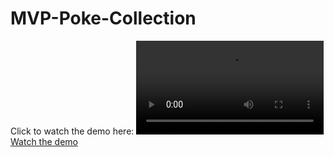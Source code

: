 # MVP-Poke-Collection
Click to watch the demo here:
[![Watch the demo](./previews/demo.mp4)](https://recordit.co/XnCGymGLsG)

